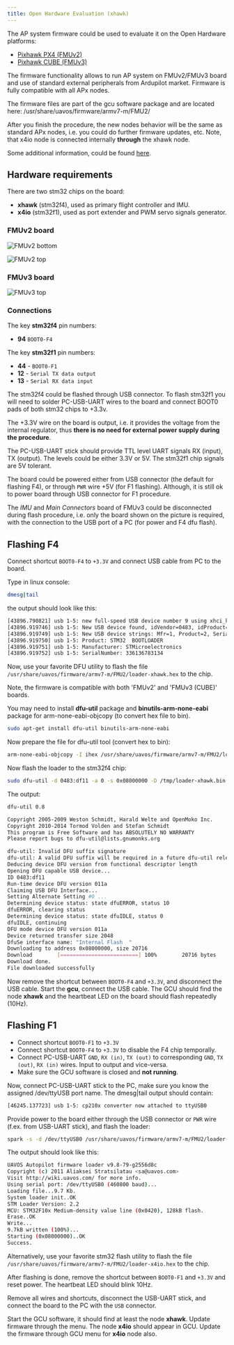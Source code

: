```yaml
---
title: Open Hardware Evaluation (xhawk)
---
```


The AP system firmware could be used to evaluate it on the Open Hardware
platforms:

- [Pixhawk PX4 (FMUv2)](https://pixhawk.org/modules/pixhawk)
- [Pixhawk CUBE (FMUv3)](https://pixhawk.org/modules/pixhawk2)

The firmware functionality allows to run AP system on FMUv2/FMUv3 board and use of
standard external peripherals from Ardupilot market. Firmware is fully
compatible with all APx nodes.

The firmware files are part of the gcu software package and are located here:
/usr/share/uavos/firmware/armv7-m/FMU2/

After you finish the procedure, the new nodes behavior will be the same as
standard APx nodes, i.e. you could do further firmware updates, etc. Note, that
x4io node is connected internally **through** the xhawk node.

Some additional information, could be found
[here](https://pixhawk.org/dev/bootloader_update).

## Hardware requirements

There are two stm32 chips on the board:

- **xhawk** (stm32f4), used as primary flight controller and IMU.
- **x4io** (stm32f1), used as port extender and PWM servo signals generator.

### FMUv2 board

![FMUv2 bottom](img/xhawk-fmuv2-bottom-mod.jpg)

![FMUv2 top](img/xhawk-fmuv2-top-mod.jpg)

### FMUv3 board

![FMUv3 top](img/xhawk-fmuv3-top-mod.jpg)

### Connections

The key **stm32f4** pin numbers:

- **94** `BOOT0-F4`

The key **stm32f1** pin numbers:

- **44** - `BOOT0-F1`
- **12** - `Serial TX data output`
- **13** - `Serial RX data input`


The stm32f4 could be flashed through USB connector. To flash stm32f1 you will
need to solder PC-USB-UART wires to the board and connect BOOT0 pads of both
stm32 chips to +3.3v.

The +3.3V wire on the board is output, i.e. it provides the voltage from the
internal regulator, thus **there is no need for external power supply during the
procedure**.

The PC-USB-UART stick should provide TTL level UART signals RX (input), TX
(output). The levels could be either 3.3V or 5V. The stm32f1 chip signals are
5V tolerant.

The board could be powered either from USB connector (the default for flashing
F4), or through `PWR` wire +5V (for F1 flashing). Although, it is still ok to power
board through USB connector for F1 procedure.

The *IMU* and *Main Connectors* board of FMUv3 could be disconnected during
flash procedure, i.e. only the board shown on the picture is required, with the
connection to the USB port of a PC (for power and F4 dfu flash).

## Flashing F4
Connect shortcut `BOOT0-F4` to `+3.3V` and connect USB cable from PC to the
board.

Type in linux console:

```bash
dmesg|tail
```
the output should look like this:

```bash
[43896.790821] usb 1-5: new full-speed USB device number 9 using xhci_hcd
[43896.919746] usb 1-5: New USB device found, idVendor=0483, idProduct=df11
[43896.919749] usb 1-5: New USB device strings: Mfr=1, Product=2, SerialNumber=3
[43896.919750] usb 1-5: Product: STM32  BOOTLOADER
[43896.919751] usb 1-5: Manufacturer: STMicroelectronics
[43896.919752] usb 1-5: SerialNumber: 336136783134
```

Now, use your favorite DFU utility to flash the file
`/usr/share/uavos/firmware/armv7-m/FMU2/loader-xhawk.hex` to the chip.

Note, the firmware is compatible with both 'FMUv2' and 'FMUv3 (CUBE)' boards.

You may need to install **dfu-util** package and **binutils-arm-none-eabi**
package for arm-none-eabi-objcopy (to convert hex file to bin).

```bash
sudo apt-get install dfu-util binutils-arm-none-eabi
```

Now prepare the file for dfu-util tool (convert hex to bin):

```bash
arm-none-eabi-objcopy -I ihex /usr/share/uavos/firmware/armv7-m/FMU2/loader-xhawk.hex -O binary /tmp/loader-xhawk.bin
```

Now flash the loader to the stm32f4 chip:

```bash
sudo dfu-util -d 0483:df11 -a 0 -s 0x08000000 -D /tmp/loader-xhawk.bin
```

The output:

```bash
dfu-util 0.8

Copyright 2005-2009 Weston Schmidt, Harald Welte and OpenMoko Inc.
Copyright 2010-2014 Tormod Volden and Stefan Schmidt
This program is Free Software and has ABSOLUTELY NO WARRANTY
Please report bugs to dfu-util@lists.gnumonks.org

dfu-util: Invalid DFU suffix signature
dfu-util: A valid DFU suffix will be required in a future dfu-util release!!!
Deducing device DFU version from functional descriptor length
Opening DFU capable USB device...
ID 0483:df11
Run-time device DFU version 011a
Claiming USB DFU Interface...
Setting Alternate Setting #0 ...
Determining device status: state dfuERROR, status 10
dfuERROR, clearing status
Determining device status: state dfuIDLE, status 0
dfuIDLE, continuing
DFU mode device DFU version 011a
Device returned transfer size 2048
DfuSe interface name: "Internal Flash  "
Downloading to address 0x08000000, size 20716
Download        [=========================] 100%        20716 bytes
Download done.
File downloaded successfully
```

Now remove the shortcut between `BOOT0-F4` and `+3.3V`, and disconnect the USB
cable. Start the **gcu**, connect the USB cable. The GCU should find the node
**xhawk** and the heartbeat LED on the board should flash repeatedly (10Hz).

## Flashing F1

  - Connect shortcut `BOOT0-F1` to `+3.3V`
  - Connect shortcut `BOOT0-F4` to `+3.3V` to disable the F4 chip temporally.
  - Connect PC-USB-UART `GND`, `RX (in)`, `TX (out)` to corresponding `GND`, `TX
(out)`, `RX (in)` wires. Input to output and vice-versa.
  - Make sure the GCU software is closed and **not running**.

Now, connect PC-USB-UART stick to the PC, make sure you know the assigned
/dev/ttyUSB port name. The dmesg|tail output should contain:

```bash
[46245.137723] usb 1-5: cp210x converter now attached to ttyUSB0
```

Provide power to the board either through the USB connector or `PWR` wire (f.ex.
from USB-UART stick), and flash the loader:

```bash
spark -s -d /dev/ttyUSB0 /usr/share/uavos/firmware/armv7-m/FMU2/loader-x4io.hex
```

The output should look like this:

```bash
UAVOS Autopilot firmware loader v9.8-79-g2556d8c
Copyright (c) 2011 Aliaksei Stratsilatau <sa@uavos.com>
Visit http://wiki.uavos.com/ for more info.
Using serial port: /dev/ttyUSB0 (460800 baud)...
Loading file...9.7 Kb.
System loader init..OK
STM Loader Version: 2.2
MCU: STM32F10x Medium-density value line (0x0420), 128kB flash.
Erase..OK
Write...
9.7kB written (100%)...
Starting (0x08000000)..OK
Success.
```

Alternatively, use your favorite stm32 flash utility to flash the file
`/usr/share/uavos/firmware/armv7-m/FMU2/loader-x4io.hex` to the chip.

After flashing is done, remove the shortcut between `BOOT0-F1` and `+3.3V` and
reset power. The heartbeat LED should blink 10Hz.

Remove all wires and shortcuts, disconnect the USB-UART stick, and connect the
board to the PC with the `USB` connector.

Start the GCU software, it should find at least the node **xhawk**. Update
firmware through the menu. The node **x4io** should appear in GCU. Update the
firmware through GCU menu for **x4io** node also.
